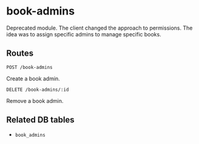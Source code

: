 # book-admins

Deprecated module. The client changed the approach to permissions. The idea was to assign specific admins to manage specific books.

## Routes

`POST /book-admins`

Create a book admin.

`DELETE /book-admins/:id`

Remove a book admin.

## Related DB tables
- `book_admins`
